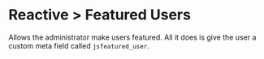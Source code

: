 # Reactive &gt; Featured Users

Allows the administrator make users featured. All it does is give the user a custom meta field called `jsfeatured_user`.